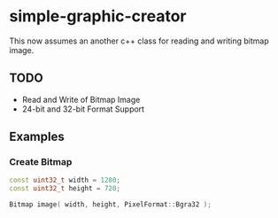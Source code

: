 # simple-graphic-creator

This now assumes an another c++ class for reading and writing bitmap image.

## TODO

* Read and Write of Bitmap Image
* 24-bit and 32-bit Format Support

## Examples

### Create Bitmap

```cpp
const uint32_t width = 1280;
const uint32_t height = 720;

Bitmap image( width, height, PixelFormat::Bgra32 );
```